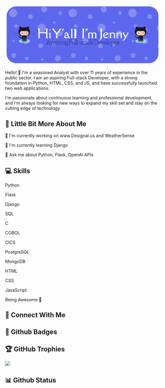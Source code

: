 ![Header](./github-header-image.png)

Hello! 👋 I'm a seasoned Analyst with over 11 years of experience in the public sector. I am an aspiring Full-stack Developer, with a strong foundation in Python, HTML, CSS, and JS, and have successfully launched two web applications.

I'm passionate about continuous learning and professional development, and I'm always looking for new ways to expand my skill set and stay on the cutting edge of technology.

## 💫 Little Bit More About Me
<p>🔭 I'm currently working on www.Designai.us and WeatherSense</p>
<p>🌱 I'm currently learning Django</p>
<p>💬 Ask me about Python, Flask, OpenAi APIs</p>

## 💻 Skills
<p>
  Python
  </p>
  <p>
  Flask
</p>
    <p>
  Django
</p>
  <p>
  SQL
</p>
    <p>
  C
</p>
  <p>
  COBOL
  </p>
    <p>
  CICS
  </p>

  <p>
  PostgreSQL  
</p>
<p>
  MongoDB
</p>
<p>
  HTML
</p>
<p>
  CSS
</p>
<p>
  JavaScript
</p>
<p>
  Being Awesome 👋
</p>

## 👥 Connect With Me
<p>
</p>

## 🌟 Github Badges
<p>
</p>

## 🏆 GitHub Trophies

<p><img src="https://github-profile-trophy.vercel.app/?username=">
</p>

## 📊 Github Status
